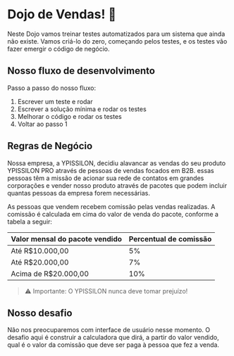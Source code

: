 # Dojo de Vendas! 🤑

Neste Dojo vamos treinar testes automatizados para um sistema que ainda não existe. Vamos criá-lo do zero, começando pelos testes, e os testes vão fazer emergir o código de negócio.

## Nosso fluxo de desenvolvimento

Passo a passo do nosso fluxo:

1. Escrever um teste e rodar
2. Escrever a solução mínima e rodar os testes
3. Melhorar o código e rodar os testes
4. Voltar ao passo 1

## Regras de Negócio

Nossa empresa, a YPISSILON, decidiu alavancar as vendas do seu produto YPISSILON PRO através de pessoas de vendas focados em B2B. essas pessoas têm a missão de acionar sua rede de contatos em grandes corporações e vender nosso produto através de pacotes que podem incluir quantas pessoas da empresa forem necessárias.

As pessoas que vendem recebem comissão pelas vendas realizadas. A comissão é calculada em cima do valor de venda do pacote, conforme a tabela a seguir:

| Valor mensal do pacote vendido | Percentual de comissão |
|--------------------------------|------------------------|
| Até R$10.000,00                | 5%                     |
| Até R$20.000,00                | 7%                     |
| Acima de R$20.000,00           | 10%                    |

> ⚠️ Importante: O YPISSILON nunca deve tomar prejuízo!


## Nosso desafio

Não nos preocuparemos com interface de usuário nesse momento. O desafio aqui é construir a calculadora que dirá, a partir do valor vendido, qual é o valor da comissão que deve ser paga à pessoa que fez a venda.
